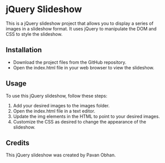 <!DOCTYPE html>
<html lang="en">
<head>
    <meta charset="UTF-8">
    <meta name="viewport" content="width=device-width, initial-scale=1.0">
    <meta http-equiv="X-UA-Compatible" content="ie=edge">
    
    
</head>
<body>
    <div class="container">
        <div class="row">
            <div class="col-sm-12">
                <h1 class="text-center">jQuery Slideshow</h1>
                <p>This is a jQuery slideshow project that allows you to display a series of images in a slideshow format. It uses jQuery to manipulate the DOM and CSS to style the slideshow.</p>
                <h2>Installation</h2>
                <ul>
                    <li>Download the project files from the GitHub repository.</li>
                    <li>Open the index.html file in your web browser to view the slideshow.</li>
                </ul>
                <h2>Usage</h2>
                <p>To use this jQuery slideshow, follow these steps:</p>
                <ol>
                    <li>Add your desired images to the images folder.</li>
                    <li>Open the index.html file in a text editor.</li>
                    <li>Update the img elements in the HTML to point to your desired images.</li>
                    <li>Customize the CSS as desired to change the appearance of the slideshow.</li>
                </ol>
                <h2>Credits</h2>
                <p>This jQuery slideshow was created by Pavan Obhan.</p>
            </div>
        </div>
    </div>
    <!-- Bootstrap JS -->
   
</body>
</html>